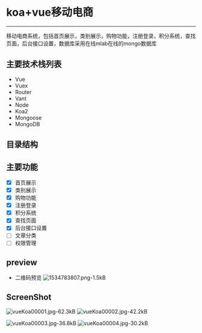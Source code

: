 # koa+vue移动电商

---
移动电商系统，包括首页展示，类别展示，购物功能，注册登录，积分系统，查找页面，后台接口设置，数据库采用在线mlab在线的mongo数据库

## 主要技术栈列表
- Vue
- Vuex
- Router
- Vant
- Node
- Koa2
- Mongoose
- MongoDB
## 目录结构

## 主要功能
- [x] 首页展示
- [x] 类别展示
- [x] 购物功能
- [x] 注册登录
- [x] 积分系统
- [x] 查找页面
- [x] 后台接口设置
- [ ] 文章分类
- [ ] 权限管理

## preview
- 二维码预览
![1534783807.png-1.5kB][1]


  [1]: http://static.zybuluo.com/wp0214/wtlvrh24zea72hts8g6bre8k/1534783807.png

## ScreenShot
![vueKoa00001.jpg-62.3kB][1] ![vueKoa00002.jpg-42.2kB][2]

![vueKoa00003.jpg-36.8kB][3] ![vueKoa00004.jpg-30.2kB][4]


  [1]: http://static.zybuluo.com/wp0214/sq3jx8uggx8tn7uo25u88sx1/vueKoa00001.jpg
  [2]: http://static.zybuluo.com/wp0214/maxckoc209snwjw59k3ojaa1/vueKoa00002.jpg
  [3]: http://static.zybuluo.com/wp0214/cb6zliyhb36l31pboz7vtv1v/vueKoa00003.jpg
  [4]: http://static.zybuluo.com/wp0214/i94kdo5mcfee0ca4hpnw1pdy/vueKoa00004.jpg
